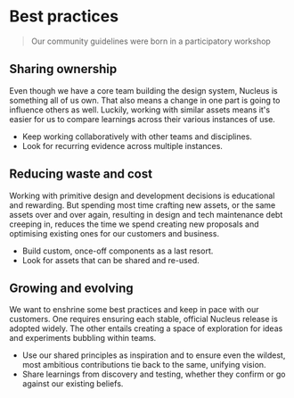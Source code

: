 # Best practices

> Our community guidelines were born in a participatory workshop

## Sharing ownership

Even though we have a core team building the design system, Nucleus is something all of us own. That also means a change in one part is going to influence others as well. Luckily, working with similar assets means it's easier for us to compare learnings across their various instances of use.

- Keep working collaboratively with other teams and disciplines.
- Look for recurring evidence across multiple instances.

## Reducing waste and cost

Working with primitive design and development decisions is educational and rewarding. But spending most time crafting new assets, or the same assets over and over again, resulting in design and tech maintenance debt creeping in, reduces the time we spend creating new proposals and optimising existing ones for our customers and business.

- Build custom, once-off components as a last resort.
- Look for assets that can be shared and re-used.

## Growing and evolving

We want to enshrine some best practices and  keep in pace with our customers. One requires ensuring each stable, official Nucleus release is adopted widely. The other entails creating a space of exploration for ideas and experiments bubbling within teams. 

- Use our shared principles as inspiration and to ensure even the wildest, most ambitious contributions tie back to the same, unifying vision.
- Share learnings from discovery and testing, whether they confirm or go against our existing beliefs.
